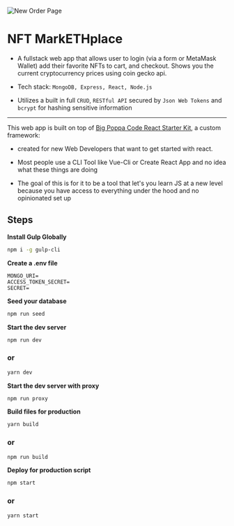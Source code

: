 ![New Order Page](https://i.imgur.com/33mKZZn.png)

# **NFT MarkETHplace**

- A fullstack web app that allows user to login (via a form or MetaMask Wallet) add their favorite NFTs to cart, and checkout. Shows you the current cryptocurrency prices using coin gecko api.

- Tech stack: `MongoDB, Express, React, Node.js`

- Utilizes a built in full `CRUD`, `RESTful API` secured by `Json Web Tokens` and `bcrypt` for hashing sensitive information

---

This web app is built on top of [Big Poppa Code React Starter Kit](https://www.npmjs.com/package/big-poppa-code-react-starter), a custom framework:

- created for new Web Developers that want to get started with react.

- Most people use a CLI Tool like Vue-Cli or Create React App and no idea what these things are doing

- The goal of this is for it to be a tool that let's you learn JS at a new level because you have access to
everything under the hood and no opinionated set up



## Steps

**Install Gulp Globally**
```bash
npm i -g gulp-cli
```

**Create a .env file**
```
MONGO_URI=
ACCESS_TOKEN_SECRET=
SECRET=
```

**Seed your database**
```bash
npm run seed
```

**Start the dev server**
```bash
npm run dev
```
### or
```bash
yarn dev
```

**Start the dev server with proxy**
```bash
npm run proxy
```

**Build files for production**
```bash
yarn build
```
### or

```bash
npm run build
```

**Deploy for production script**
```bash
npm start
```
### or
```bash
yarn start
```
